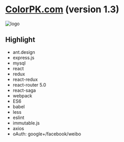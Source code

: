 # [ColorPK.com](http://react.colorpk.com)   (version 1.3)

![logo](https://github.com/zj1926/vp/blob/master/logo.png "colorpk.com")

## Highlight

- ant.design
- express.js
- mysql
- react
- redux
- react-redux
- react-router 5.0
- react-saga
- webpack
- ES6
- babel
- less
- eslint
- immutable.js
- axios
- oAuth: google+/facebook/weibo
